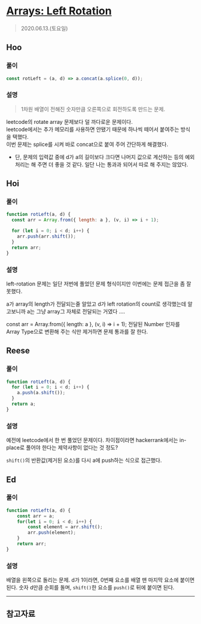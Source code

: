 # [Arrays: Left Rotation](https://www.hackerrank.com/challenges/ctci-array-left-rotation/problem?h_l=interview&playlist_slugs%5B%5D=interview-preparation-kit&playlist_slugs%5B%5D=arrays)

> 2020.06.13.(토요일)

## Hoo

### 풀이

```js
const rotLeft = (a, d) => a.concat(a.splice(0, d));
```

### 설명

> 1차원 배열이 전해진 숫자만큼 오른쪽으로 회전하도록 만드는 문제.

leetcode의 rotate array 문제보다 덜 까다로운 문제이다.  
leetcode에서는 추가 메모리를 사용하면 안됐기 때문에 하나씩 떼어서 붙여주는 방식을 택했다.  
이번 문제는 splice를 시켜 바로 concat으로 붙여 주어 간단하게 해결했다.

- 단, 문제의 입력값 중에 d가 a의 길이보다 크다면 나머지 값으로 계산하는 등의 예외 처리는 해 주면 더 좋을 것 같다. 일단 나는 통과과 되어서 따로 해 주지는 않았다.

## Hoi

### 풀이

```js
function rotLeft(a, d) {
  const arr = Array.from({ length: a }, (v, i) => i + 1);

  for (let i = 0; i < d; i++) {
    arr.push(arr.shift());
  }
  return arr;
}
```

### 설명

left-rotation 문제는 일단 저번에 풀었던 문제 형식이지만 이번에는 문제 접근을 좀 잘못했다.

a가 array의 length가 전달되는줄 알았고 d가 left rotation의 count로 생각했는데 알고보니까 a는 그냥 array그 자체로 전달되는 거였다 ....

const arr = Array.from({ length: a }, (v, i) => i + 1); 전달된 Number 인자를 Array Type으로 변환해 주는 식만 제거하면 문제 통과를 잘 한다.

## Reese

### 풀이

```js
function rotLeft(a, d) {
  for (let i = 0; i < d; i++) {
    a.push(a.shift());
  }
  return a;
}
```

### 설명

예전에 leetcode에서 한 번 풀었던 문제이다. 차이점이라면 hackerrank에서는 in-place로 풀어야 한다는 제약사항이 없다는 것 정도?

`shift()`의 반환값(제거된 요소)를 다시 a에 push하는 식으로 접근했다.

## Ed

### 풀이

```js
function rotLeft(a, d) {
    const arr = a;
    for(let i = 0; i < d; i++) {
        const element = arr.shift();
        arr.push(element);
    }
    return arr;
}
```

### 설명

배열을 왼쪽으로 돌리는 문제. d가 1이라면, 0번째 요소를 배열 맨 마지막 요소에 붙이면 된다. 숫자 d만큼 순회를 돌며, `shift()`한 요소를 `push()`로 뒤에 붙이면 된다.

---

## 참고자료
